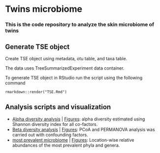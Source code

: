 # Twins microbiome
### This is the code repository to analyze the skin microbiome of twins ###

## Generate TSE object
Create TSE object using metadata, otu table, and taxa table. 

The data uses TreeSummarizedExperiment data container. 

To generate TSE object in RStudio run the script using the following command  
```
rmarkdown::render("TSE.Rmd")
```
 
## Analysis scripts and visualization
- [Alpha diversity analysis](alpha.Rmd) | [Figures](alpha.md): alpha diversity estimated using Shannon diversity index for all co-factors. 
- [Beta diversity analysis](beta.Rmd) | [Figures](beta.md): PCoA and PERMANOVA analysis was carried out with confounding factors.
- [most prevalent microbiome](core.Rmd) | [Figures](core.md): Location-wise relative abundances of the most prevalent phyla and genera.
